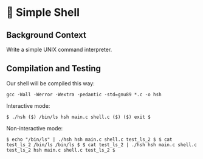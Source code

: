 # :shell: Simple Shell

## Background Context

Write a simple UNIX command interpreter.

## Compilation and Testing

Our shell will be compiled this way:

`gcc -Wall -Werror -Wextra -pedantic -std=gnu89 *.c -o hsh`

Interactive mode:

`$ ./hsh
($) /bin/ls
hsh main.c shell.c
($)
($) exit
$`

Non-interactive mode:

`$ echo "/bin/ls" | ./hsh
hsh main.c shell.c test_ls_2
$
$ cat test_ls_2
/bin/ls
/bin/ls
$
$ cat test_ls_2 | ./hsh
hsh main.c shell.c test_ls_2
hsh main.c shell.c test_ls_2
$`
